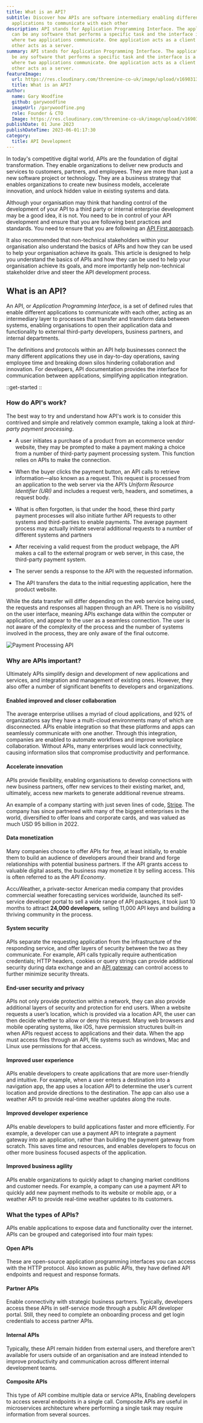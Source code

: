 ```yaml
---
title: What is an API?
subtitle: Discover how APIs are software intermediary enabling different
  applications to communicate with each other
description: API stands for Application Programming Interface. The application
  can be any software that performs a specific task and the interface is a point
  where two applications communicate. One application acts as a client and the
  other acts as a server.
summary: API stands for Application Programming Interface. The application can
  be any software that performs a specific task and the interface is a point
  where two applications communicate. One application acts as a client and the
  other acts as a server.
featureImage:
  url: https://res.cloudinary.com/threenine-co-uk/image/upload/v1690313881/what-is-an-api_fbom2y.jpg
  title: What is an API?
author:
  name: Gary Woodfine
  github: garywoodfine
  imageUrl: /garywoodfine.png
  role: Founder & CTO
  Image: https://res.cloudinary.com/threenine-co-uk/image/upload/v1690315793/garywoodfine_tlccjw.png
publishDate: 01 June 2023
publishDateTime: 2023-06-01:17:30
category:
  title: API Development
---
```


In today's competitive digital world, APIs are the foundation of digital transformation. They enable organizations to 
deliver new products and services to customers, partners, and employees. They are more than just a new software project
or technology. They are a business strategy that enables organizations to create new business models, accelerate 
innovation, and unlock hidden value in existing systems and data.

Although your organisation may think that handing control of the development of your API to a third party or internal enterprise development
may be a good idea, it is not.  You need to be in control of your API development and ensure that you are following 
best practices and standards.  You need to ensure that you are following an [API First approach](https://threenine.blog/posts/what-is-api-first "What is API first | threenine.co.uk").

It also recommended that non-technical stakeholders within your organisation also understand the basics of APIs and
how they can be used to help your organisation achieve its goals. This article is designed to help you understand
the basics of APIs and how they can be used to help your organisation achieve its goals, and more importantly help
non-technical stakeholder drive and steer the API development process.

## What is an API?

An API, or _Application Programming Interface_, is a set of defined rules that enable different applications to 
communicate with each other, acting as an intermediary layer to processes that transfer and transform data between systems, enabling 
organisations to open their application data and functionality to external third-party developers, business partners, and 
internal departments.

The definitions and protocols within an API help businesses connect the many different applications they use in
day-to-day operations, saving employee time and breaking down silos hindering collaboration and innovation. For 
developers, API documentation provides the interface for communication between applications, simplifying application 
integration.

::get-started
::

### How do API's work?

The best way to try and understand how API's work is to consider this contrived and simple and relatively common example,
taking a look at _third-party payment processing_.

* A user initiates a purchase of a product from an ecommerce vendor website, they may be prompted to make a payment making 
a choice from a number of third-party payment processing system. This function relies on APIs to make the connection.

* When the buyer clicks the payment button, an API calls to retrieve information—also known as a request. This request 
is processed from an application to the web server via the API’s _Uniform Resource Identifier (URI)_ and includes a
request verb, headers, and sometimes, a request body.

* What is often forgotten, is that under the hood, these third party payment processes will also initiate further API 
requests to other systems and third-parties to enable payments. The average payment process may actually initiate several 
additional requests to a number of different systems and partners

* After receiving a valid request from the product webpage, the API makes a call to the external program or web server, 
in this case, the third-party payment system.


* The server sends a response to the API with the requested information.


* The API transfers the data to the initial requesting application, here the product website.

While the data transfer will differ depending on the web service being used, the requests and responses all happen 
through an API. There is no visibility on the user interface, meaning APIs exchange data within the computer or 
application, and appear to the user as a seamless connection.  The user is not aware of the complexity of the process
and the number of systems involved in the process, they are only aware of the final outcome.

![Payment Processing API](/images/payment-processing-flow.png)

### Why are APIs important?

Ultimately APIs simplify design and development of new applications and services, and integration and management of existing ones. 
However, they also offer a number of significant benefits to developers and organizations.

#### Enabled improved and closer collaboration

The average enterprise utilises a myriad of cloud applications, and 92% of organizations say they have a multi-cloud
environments many of which are disconnected. APIs enable integration so that these platforms and apps can seamlessly communicate 
with one another. Through this integration, companies are enabled to automate workflows and improve workplace collaboration. 
Without APIs, many enterprises would lack connectivity, causing information silos that compromise productivity and 
performance.

#### Accelerate innovation

APIs provide flexibility, enabling organisations to develop connections with new business partners, 
offer new services to their existing market, and, ultimately, access new markets to generate additional revenue streams. 

An example of a company starting with just seven lines of code, [Stripe](https://stripe.com/gb). The company
has since partnered with many of the biggest enterprises in the world, diversified to offer loans and corporate cards, 
and was valued as much USD 95 billion in 2022.

#### Data monetization 

Many companies choose to offer APIs for free, at least initially, to enable them to build an 
audience of developers around their brand and forge relationships with potential business partners. If the API grants 
access to valuable digital assets, the business may monetize it by selling access. This is often referred to as the _API 
Economy_. 

AccuWeather, a private-sector American media company that provides commercial weather forecasting services worldwide,
launched its self-service developer portal to sell a wide range of API packages, it took just 10 months to attract 
**24,000 developers**, selling 11,000 API keys and building a thriving community in the process.

#### System security

APIs separate the requesting application from the infrastructure of the responding service, and offer 
layers of security between the two as they communicate. For example, API calls typically require authentication 
credentials; HTTP headers, cookies or query strings can provide additional security during data exchange and an 
[API gateway](https://threenine.blog/posts/api-gateway-pattern) can control access to further minimize security threats.

#### End-user security and privacy

APIs not only provide protection within a network, they can also provide additional layers of security and protection for end users.
When a website requests a user’s location, which is provided via a location API, the user can then decide whether to 
allow or deny this request. Many web browsers and mobile operating systems, like iOS, have permission structures 
built-in when APIs request access to applications and their data. When the app must access files through an API, file 
systems such as windows, Mac and Linux use permissions for that access.

#### Improved user experience

APIs enable developers to create applications that are more user-friendly and intuitive. For example, 
when a user enters a destination into a navigation app, the app uses a location API to determine the user’s current
location and provide directions to the destination. The app can also use a weather API to provide real-time weather
updates along the route.

#### Improved developer experience

APIs enable developers to build applications faster and more efficiently. For example, a developer can use a
payment API to integrate a payment gateway into an application, rather than building the payment gateway from scratch.
This saves time and resources, and enables developers to focus on other more business focused aspects of the application.

#### Improved business agility

APIs enable organizations to quickly adapt to changing market conditions and customer needs. For example,
a company can use a payment API to quickly add new payment methods to its website or mobile app, or a weather API to
provide real-time weather updates to its customers.

### What the types of APIs?

APIs enable applications to expose data and functionality over the internet. APIs can be grouped and categorised into 
four main types:

#### Open APIs 

These are open-source application programming interfaces you can access with the HTTP protocol. Also known as public 
APIs, they have defined API endpoints and request and response formats.


#### Partner APIs 

Enable connectivity with strategic business partners. Typically, developers access these APIs in self-service mode 
through a public API developer portal. Still, they need to complete an onboarding process and get login credentials to
access partner APIs.


#### Internal APIs 

Typically, these API remain hidden from external users, and therefore aren't available for users outside of an organisation
and are instead intended to improve productivity and communication across different internal development teams.


#### Composite APIs 

This type of API combine multiple data or service APIs, Enabling developers to access several endpoints in a single call. 
Composite APIs are useful in microservices architecture where performing a single task may require information from 
several sources.